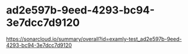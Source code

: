 # ad2e597b-9eed-4293-bc94-3e7dcc7d9120
https://sonarcloud.io/summary/overall?id=examly-test_ad2e597b-9eed-4293-bc94-3e7dcc7d9120
